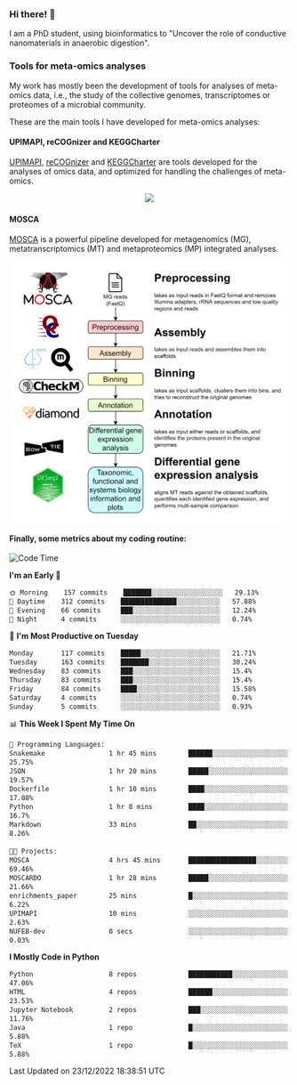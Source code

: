 ### Hi there! 👋

I am a PhD student, using bioinformatics to "Uncover the role of conductive nanomaterials in anaerobic digestion".

### Tools for meta-omics analyses

My work has mostly been the development of tools for analyses of meta-omics data, i.e., the study of the collective genomes, transcriptomes or proteomes of a microbial community.

These are the main tools I have developed for meta-omics analyses:

#### UPIMAPI, reCOGnizer and KEGGCharter

[UPIMAPI](https://github.com/iquasere/UPIMAPI), [reCOGnizer](https://github.com/iquasere/reCOGnizer) and [KEGGCharter](https://github.com/iquasere/KEGGCharter) are tools developed for the analyses of omics data, and optimized for handling the challenges of meta-omics.

<p align="center">
    <img src="assets/annotation_paper.png">
</p>

#### MOSCA

[MOSCA](https://github.com/iquasere/MOSCA) is a powerful pipeline developed for metagenomics (MG), metatranscriptomics (MT) and metaproteomics (MP) integrated analyses.

<p align="center">
    <img src="assets/mosca_workflow.png" align="center" width="700">
</p>


#### Finally, some metrics about my coding routine:

<!--START_SECTION:waka-->
![Code Time](http://img.shields.io/badge/Code%20Time-418%20hrs%2041%20mins-blue)

**I'm an Early 🐤** 

```text
🌞 Morning    157 commits    ███████░░░░░░░░░░░░░░░░░░   29.13% 
🌆 Daytime    312 commits    ██████████████░░░░░░░░░░░   57.88% 
🌃 Evening    66 commits     ███░░░░░░░░░░░░░░░░░░░░░░   12.24% 
🌙 Night      4 commits      ░░░░░░░░░░░░░░░░░░░░░░░░░   0.74%

```
📅 **I'm Most Productive on Tuesday** 

```text
Monday       117 commits    █████░░░░░░░░░░░░░░░░░░░░   21.71% 
Tuesday      163 commits    ███████░░░░░░░░░░░░░░░░░░   30.24% 
Wednesday    83 commits     ███░░░░░░░░░░░░░░░░░░░░░░   15.4% 
Thursday     83 commits     ███░░░░░░░░░░░░░░░░░░░░░░   15.4% 
Friday       84 commits     ████░░░░░░░░░░░░░░░░░░░░░   15.58% 
Saturday     4 commits      ░░░░░░░░░░░░░░░░░░░░░░░░░   0.74% 
Sunday       5 commits      ░░░░░░░░░░░░░░░░░░░░░░░░░   0.93%

```


📊 **This Week I Spent My Time On** 

```text
💬 Programming Languages: 
Snakemake                1 hr 45 mins        ██████░░░░░░░░░░░░░░░░░░░   25.75% 
JSON                     1 hr 20 mins        █████░░░░░░░░░░░░░░░░░░░░   19.57% 
Dockerfile               1 hr 10 mins        ████░░░░░░░░░░░░░░░░░░░░░   17.08% 
Python                   1 hr 8 mins         ████░░░░░░░░░░░░░░░░░░░░░   16.7% 
Markdown                 33 mins             ██░░░░░░░░░░░░░░░░░░░░░░░   8.26%

🐱‍💻 Projects: 
MOSCA                    4 hrs 45 mins       █████████████████░░░░░░░░   69.46% 
MOSCARDO                 1 hr 28 mins        █████░░░░░░░░░░░░░░░░░░░░   21.66% 
enrichments_paper        25 mins             █░░░░░░░░░░░░░░░░░░░░░░░░   6.22% 
UPIMAPI                  10 mins             ░░░░░░░░░░░░░░░░░░░░░░░░░   2.63% 
NUFEB-dev                0 secs              ░░░░░░░░░░░░░░░░░░░░░░░░░   0.03%

```

**I Mostly Code in Python** 

```text
Python                   8 repos             ███████████░░░░░░░░░░░░░░   47.06% 
HTML                     4 repos             ██████░░░░░░░░░░░░░░░░░░░   23.53% 
Jupyter Notebook         2 repos             ███░░░░░░░░░░░░░░░░░░░░░░   11.76% 
Java                     1 repo              █░░░░░░░░░░░░░░░░░░░░░░░░   5.88% 
TeX                      1 repo              █░░░░░░░░░░░░░░░░░░░░░░░░   5.88%

```



 Last Updated on 23/12/2022 18:38:51 UTC
<!--END_SECTION:waka-->
